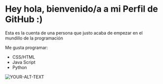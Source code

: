 # Hey hola, bienvenido/a a mi Perfil de GitHub :)
Esta es la cuenta de una persona que justo acaba de empezar en el mundillo de la programación

Me gusta programar:
<ul>
  <li>CSS/HTML</li>
  <li>Java Script</li>
  <li>Python</li>
</ul>

<picture>
 <source media="(prefers-color-scheme: dark)" srcset="YOUR-DARKMODE-IMAGE">
 <source media="(prefers-color-scheme: light)" srcset="YOUR-LIGHTMODE-IMAGE">
 <img alt="YOUR-ALT-TEXT" src="![kisspng-html-logo-world-wide-web-consortium-coding-5abed048b59401 6404065315224546007438](https://github.com/JuanIgnaso/JuanIgnaso/assets/104755375/caf81ce3-eb4e-44b0-9348-921ef35485ba)
">
</picture>


<!--
**JuanIgnaso/JuanIgnaso** is a ✨ _special_ ✨ repository because its `README.md` (this file) appears on your GitHub profile.

Here are some ideas to get you started:

- 🔭 I’m currently working on ...
- 🌱 I’m currently learning ...
- 👯 I’m looking to collaborate on ...
- 🤔 I’m looking for help with ...
- 💬 Ask me about ...
- 📫 How to reach me: ...
- 😄 Pronouns: ...
- ⚡ Fun fact: ...
-->
